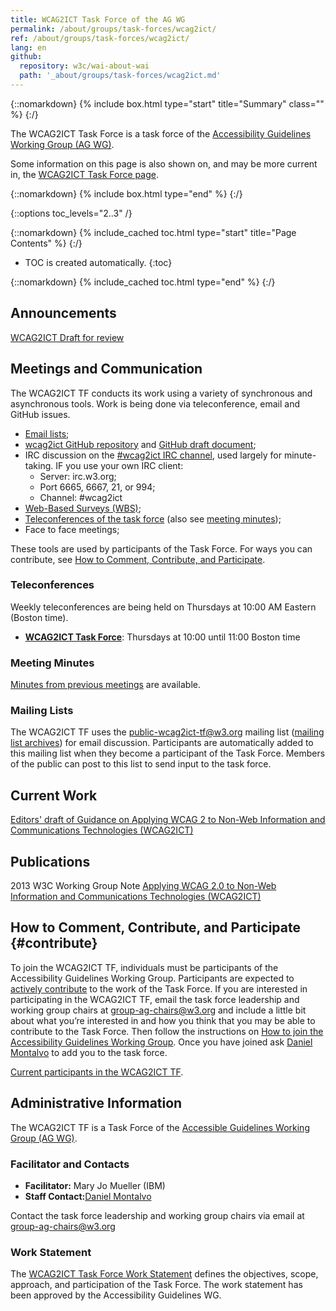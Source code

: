 ```yaml
---
title: WCAG2ICT Task Force of the AG WG
permalink: /about/groups/task-forces/wcag2ict/
ref: /about/groups/task-forces/wcag2ict/
lang: en
github:
  repository: w3c/wai-about-wai
  path: '_about/groups/task-forces/wcag2ict.md'
---
```


{::nomarkdown}
{% include box.html type="start" title="Summary" class="" %}
{:/}

The WCAG2ICT Task Force is a task force of the [Accessibility Guidelines Working Group (AG WG)](/about/groups/agwg/).

Some information on this page is also shown on, and may be more current in, the [WCAG2ICT Task Force page](https://www.w3.org/groups/tf/wcag2ict/).

{::nomarkdown}
{% include box.html type="end" %}
{:/}

{::options toc_levels="2..3" /}

{::nomarkdown}
{% include_cached toc.html type="start" title="Page Contents" %}
{:/}

-   TOC is created automatically.
{:toc}

{::nomarkdown}
{% include_cached toc.html type="end" %}
{:/}

## Announcements

[WCAG2ICT Draft for review](https://www.w3.org/TR/wcag2ict-22/)

## Meetings and Communication

The WCAG2ICT TF conducts its work using a variety of synchronous and asynchronous tools. Work is being done via teleconference, email and GitHub issues.

- [Email lists](https://www.w3.org/WAI/GL/task-forces/wcag2ict/#email);
- [wcag2ict GitHub repository](https://github.com/w3c/wcag2ict/) and [GitHub draft document](https://w3c.github.io/wcag2ict/);
- IRC discussion on the [#wcag2ict IRC channel](http://irc.w3.org/?channels=#wcag2ict), used largely for minute-taking. IF you use your own IRC client:
  - Server: irc.w3.org;
  - Port 6665, 6667, 21, or 994;
  - Channel: #wcag2ict
- [Web-Based Surveys (WBS)](https://www.w3.org/2002/09/wbs/55145/);
- [Teleconferences of the task force](https://www.w3.org/groups/tf/wcag2ict/calendar) (also see [meeting minutes](https://www.w3.org/WAI/GL/task-forces/wcag2ict/minutes));
- Face to face meetings;

These tools are used by participants of the Task Force. For ways you can contribute, see [How to Comment, Contribute, and Participate](#contribute).

### Teleconferences

Weekly teleconferences are being held on Thursdays at 10:00 AM Eastern (Boston time).

- **[WCAG2ICT Task Force](https://www.w3.org/groups/tf/wcag2ict/calendar/)**: Thursdays at 10:00 until 11:00 Boston time

### Meeting Minutes

[Minutes from previous meetings](https://www.w3.org/WAI/GL/task-forces/wcag2ict/minutes) are available.

### Mailing Lists

The WCAG2ICT TF uses the public-wcag2ict-tf@w3.org mailing list ([mailing list archives](http://lists.w3.org/Archives/Public/public-wcag2ict-tf/)) for email discussion. Participants are automatically added to this mailing list when they become a participant of the Task Force. Members of the public can post to this list to send input to the task force.

## Current Work

[Editors' draft of Guidance on Applying WCAG 2 to Non-Web Information and Communications Technologies (WCAG2ICT)](https://w3c.github.io/wcag2ict/)

## Publications

2013 W3C Working Group Note [Applying WCAG 2.0 to Non-Web Information and Communications Technologies (WCAG2ICT)](https://www.w3.org/TR/wcag2ict/)

## How to Comment, Contribute, and Participate {#contribute}

To join the WCAG2ICT TF, individuals must be participants of the Accessibility Guidelines Working Group. Participants are expected to [actively contribute](/about/groups/task-forces/wcag2ict/work-statement/#participation) to the work of the Task Force. If you are interested in participating in the WCAG2ICT TF, email the task force leadership and working group chairs at [group-ag-chairs@w3.org](mailto:group-ag-chairs@w3.org) and include a little bit about what you’re interested in and how you think that you may be able to contribute to the Task Force. Then follow the instructions on [How to join the Accessibility Guidelines Working Group](https://www.w3.org/groups/wg/ag/instructions/). Once you have joined ask [Daniel Montalvo](mailto:dmontalvo@w3.org) to add you to the task force.

[Current participants in the WCAG2ICT TF](https://www.w3.org/groups/tf/wcag2ict/participants).

## Administrative Information

The WCAG2ICT TF is a Task Force of the [Accessible Guidelines Working Group (AG WG)](/about/groups/agwg/).

### Facilitator and Contacts

- **Facilitator:** Mary Jo Mueller (IBM)
- **Staff Contact:**[Daniel Montalvo](https://www.w3.org/People/#dmontalvo)

Contact the task force leadership and working group chairs via email at [group-ag-chairs@w3.org](mailto:group-ag-chairs@w3.org)

### Work Statement

The [WCAG2ICT Task Force Work Statement](/about/groups/task-forces/wcag2ict/work-statement/) defines the objectives, scope, approach, and participation of the Task Force. The work statement has been approved by the Accessibility Guidelines WG.